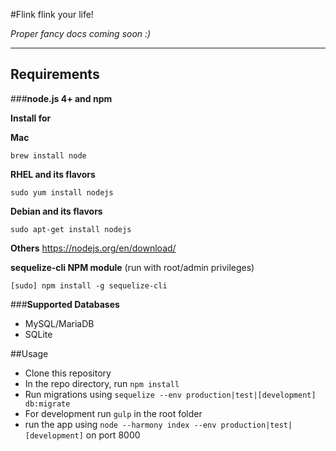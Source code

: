 #Flink
flink your life!

*Proper fancy docs coming soon :)*

-------------------------------------------

## Requirements
###**node.js 4+ and npm**

**Install for**

**Mac**
```
brew install node
```
**RHEL and its flavors**
```
sudo yum install nodejs
```
**Debian and its flavors**
```
sudo apt-get install nodejs
```
**Others**
https://nodejs.org/en/download/

**sequelize-cli NPM module** (run with root/admin privileges)
```
[sudo] npm install -g sequelize-cli
```

###**Supported Databases**
- MySQL/MariaDB
- SQLite

##Usage

- Clone this repository
- In the repo directory, run ``` npm install ```
- Run migrations using ``` sequelize --env production|test|[development] db:migrate ```
- For development run ``` gulp ``` in the root folder
- run the app using ``` node --harmony index --env production|test|[development] ``` on port 8000

